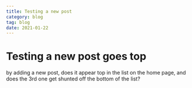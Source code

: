 ```yaml
---
title: Testing a new post 
category: blog
tag: blog
date: 2021-01-22
---
```


# Testing a new post goes top
by adding a new post, does it appear top in the list on the home page, and does the 3rd one get shunted off the bottom of the list?
